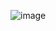 ![image](https://github.com/svetlanasieber/Software-Engineering--Path-SoftUni/assets/135451084/5b201bf8-6513-4854-b342-d486419840d9)

